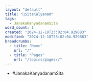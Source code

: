 ```yaml
---
layout: "default"
title: "SitaKalyanam"
tags:
  - JanakaKanyadanamSita
word_count: 1
created: "2024-12-18T23:02:04.929883"
modified: "2024-12-18T23:02:04.929883"
breadcrumbs:
  - title: "Home"
    url: "/"
  - title: "Pages"
    url: "/topics/pages//"
---
```

- #JanakaKanyadanamSita